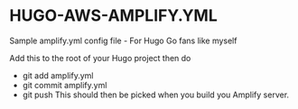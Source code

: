# HUGO-AWS-AMPLIFY.YML
Sample amplify.yml config file - For Hugo Go fans like myself


Add this to the root of your Hugo project then do 
- git add amplify.yml 
- git commit amplify.yml
- git push
This should then be picked when you build you Amplify server.
